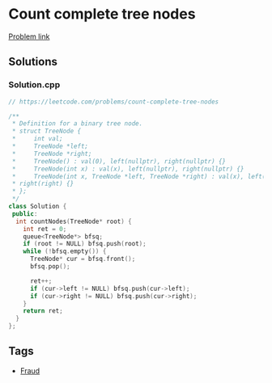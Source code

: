 # Count complete tree nodes

[Problem link](https://leetcode.com/problems/count-complete-tree-nodes)

## Solutions


### Solution.cpp
```cpp
// https://leetcode.com/problems/count-complete-tree-nodes

/**
 * Definition for a binary tree node.
 * struct TreeNode {
 *     int val;
 *     TreeNode *left;
 *     TreeNode *right;
 *     TreeNode() : val(0), left(nullptr), right(nullptr) {}
 *     TreeNode(int x) : val(x), left(nullptr), right(nullptr) {}
 *     TreeNode(int x, TreeNode *left, TreeNode *right) : val(x), left(left),
 * right(right) {}
 * };
 */
class Solution {
 public:
  int countNodes(TreeNode* root) {
    int ret = 0;
    queue<TreeNode*> bfsq;
    if (root != NULL) bfsq.push(root);
    while (!bfsq.empty()) {
      TreeNode* cur = bfsq.front();
      bfsq.pop();

      ret++;
      if (cur->left != NULL) bfsq.push(cur->left);
      if (cur->right != NULL) bfsq.push(cur->right);
    }
    return ret;
  }
};
```
## Tags

* [Fraud](/README.md#Fraud)
